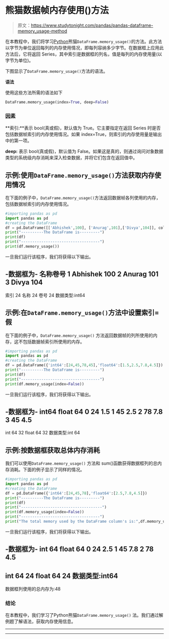 # 熊猫数据帧内存使用()方法

> 原文：<https://www.studytonight.com/pandas/pandas-dataframe-memory_usage-method>

在本教程中，我们将学习[Python](https://www.studytonight.com/python/getting-started-with-python)熊猫`DataFrame.memory_usage()`的方法。此方法以字节为单位返回每列的内存使用情况，即每列容纳多少字节。在数据框上应用此方法后，它将返回 Series，其中索引是数据框的列名，值是每列的内存使用量(以字节为单位)。

下图显示了`DataFrame.memory_usage()`方法的语法。

**语法**

使用这些方法所需的语法如下

```py
DataFrame.memory_usage(index=True, deep=False)
```

### 因素

**索引:**表示 bool(真或假)，默认值为 True。它主要指定在返回 Series 时是否包括数据帧索引的内存使用情况。如果 index=True，则索引的内存使用量是输出中的第一项。

**deep:** 表示 bool(真或假)，默认值为 False。如果这是真的，则通过询问对象数据类型的系统级内存消耗来深入检查数据，并将它们包含在返回值中。

## 示例:使用`DataFrame.memory_usage()`方法获取内存使用情况

在下面的例子中，`DataFrame.memory_usage()`方法返回数据帧各列使用的内存，包括数据帧索引的内存使用情况。

```py
#importing pandas as pd
import pandas as pd
#creating the DataFrame
df = pd.DataFrame([['Abhishek',100], ['Anurag',101],['Divya',104]], columns=['Name', 'Roll No'], index=[1,2,3])
print("----------The DataFrame is---------")
print(df)
print("-----------------------------------")
print(df.memory_usage())
```

一旦我们运行该程序，我们将获得以下输出。

-数据框为-
名称卷号
1 Abhishek 100
2 Anurag 101
3 Divya 104
-
索引 24
名称 24
卷号 24
数据类型:int64

## 示例:在`DataFrame.memory_usage()`方法中设置索引=假

在下面的例子中，`DataFrame.memory_usage()` 方法返回数据帧的列所使用的内存，这不包括数据帧索引所使用的内存。

```py
#importing pandas as pd
import pandas as pd
#creating the DataFrame
df = pd.DataFrame({'int64':[24,45,78,45],'float64':[1.5,2.5,7.8,4.5]})
print("----------The DataFrame is---------")
print(df)
print("-----------------------------------")
print(df.memory_usage(index=False))
```

一旦我们运行该程序，我们将获得以下输出。

-数据框为-
int64 float 64
0 24 1.5
1 45 2.5
2 78 7.8
3 45 4.5
-
int 64 32
float 64 32
数据类型:int 64

## 示例:按数据框获取总体内存消耗

我们可以使用`DataFrame.memory_usage()` 方法和 sum()函数获得数据框列的总内存消耗。下面的例子显示了同样的情况。

```py
#importing pandas as pd
import pandas as pd
#creating the DataFrame
df = pd.DataFrame({'int64':[24,45,78],'float64':[2.5,7.8,4.5]})
print("----------The DataFrame is---------")
print(df)
print("------------------------------------")
print(df.memory_usage(index=False))
print("-----------------------------------")
print("The total memory used by the DataFrame column's is:",df.memory_usage(index=False).sum()) 
```

一旦我们运行该程序，我们将获得以下输出。

-数据框为-
int 64 float 64
0 24 2.5
1 45 7.8
2 78 4.5
-
int 64 24
float 64 24
数据类型:int64
-
数据框列使用的总内存为:48

### **结论**

在本教程中，我们学习了Python熊猫`DataFrame.memory_usage()` 法。我们通过解例题了解语法，获取内存使用信息。

* * *

* * *